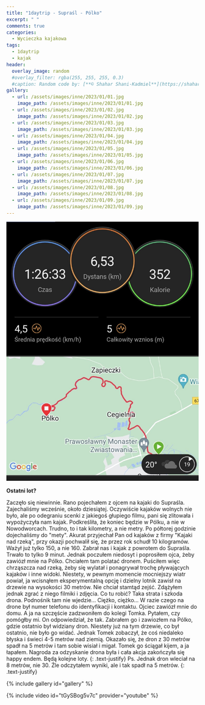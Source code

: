 ```yaml
---
title: "1daytrip - Supraśl - Pólko"
excerpt: " "
comments: true
categories:
  - Wycieczka kajakowa
tags:
  - 1daytrip
  - kajak
header:
  overlay_image: random
  #overlay_filter: rgba(255, 255, 255, 0.3)
  #caption: Random code by: [**© Shahar Shani-Kadmiel**](https://shaharkadmiel.github.io)"
gallery:
  - url: /assets/images/inne/2023/01/01.jpg
    image_path: /assets/images/inne/2023/01/01.jpg
  - url: /assets/images/inne/2023/01/02.jpg
    image_path: /assets/images/inne/2023/01/02.jpg
  - url: /assets/images/inne/2023/01/03.jpg
    image_path: /assets/images/inne/2023/01/03.jpg
  - url: /assets/images/inne/2023/01/04.jpg
    image_path: /assets/images/inne/2023/01/04.jpg
  - url: /assets/images/inne/2023/01/05.jpg
    image_path: /assets/images/inne/2023/01/05.jpg
  - url: /assets/images/inne/2023/01/06.jpg
    image_path: /assets/images/inne/2023/01/06.jpg
  - url: /assets/images/inne/2023/01/07.jpg
    image_path: /assets/images/inne/2023/01/07.jpg
  - url: /assets/images/inne/2023/01/08.jpg
    image_path: /assets/images/inne/2023/01/08.jpg
  - url: /assets/images/inne/2023/01/09.jpg
    image_path: /assets/images/inne/2023/01/09.jpg    
---
```

![mapka](/assets/images/inne/2023/01/mapka.png)

**Ostatni lot?**

Zaczęło się niewinnie. Rano pojechałem z ojcem na kajaki do Supraśla. Zajechaliśmy wcześnie, około dziesiątej. Oczywiście kajaków wolnych nie było, ale po odegraniu scenki z jakiegoś głupiego filmu, pani się zlitowała i wypożyczyła nam kajak. Podkreśliła, że koniec będzie w Pólku, a nie w Nowodworcach. Trudno, to i tak kilometry, a nie metry. Po półtorej godzinie dojechaliśmy do "mety". Akurat przyjechał Pan od kajaków z firmy "Kajaki nad rzeką", przy okazji pochwalił się, że przez rok schudł 10 kilogramów. Ważył już tylko 150, a nie 160. Zabrał nas i kajak z powrotem do Supraśla. Trwało to tylko 9 minut. Jednak poczułem niedosyt i poprosiłem ojca, żeby zawiózł mnie na Pólko. Chciałem tam polatać dronem. Puściłem więc chrząszcza nad rzeką, żeby się wylatał i ponagrywał trochę pływających kajaków i inne widoki. Niestety, w pewnym momencie mocniejszy wiatr powiał, ja wcisnąłem eksperymentalną opcję i dzielny lotnik zawisł na drzewie na wysokości 30 metrów. Nie chciał stamtąd zejść. 
Zdążyłem jednak zgrać z niego filmiki i zdjęcia. Co tu robić? Taka strata i szkoda drona. Podnośnik tam nie wjedzie... Ciężko, ciężko... W razie czego na drone był numer telefonu do identyfikacji i kontaktu. Ojciec zawiózł mnie do domu. A ja na szczęście zadzwoniłem do kolegi Tomka. Pytałem, czy pomógłby mi. On odpowiedział, że tak. Zabrałem go i zawiozłem na Pólko, gdzie ostatnio był widziany dron. Niestety już na tym drzewie, co był ostatnio, nie było go widać. Jednak Tomek zobaczył, że coś niedaleko błyska i świeci 4-5 metrów nad ziemią. Okazało się, że dron z 30 metrów spadł na 5 metrów i tam sobie wisiał i migał. Tomek go ściągał kijem, a ja łapałem. Nagroda za odzyskanie drona była i cała akcja zakończyła się happy endem. Będą kolejne loty.
{: .text-justify}
Ps. Jednak dron wleciał na 8 metrów, nie 30. Źle odczytałem wyniki, ale i tak spadł na 5 metrów.
{: .text-justify}

{% include gallery id="gallery" %}

{% include video id="tGySBog5v7c" provider="youtube" %}
